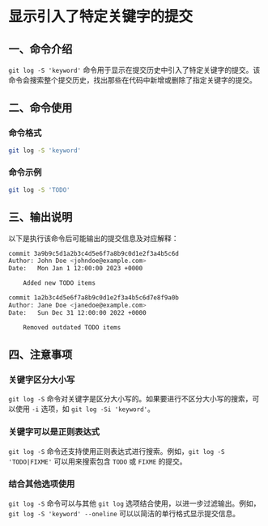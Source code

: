 # 显示引入了特定关键字的提交

## 一、命令介绍

`git log -S 'keyword'` 命令用于显示在提交历史中引入了特定关键字的提交。该命令会搜索整个提交历史，找出那些在代码中新增或删除了指定关键字的提交。

## 二、命令使用

### 命令格式

```bash
git log -S 'keyword'
```

### 命令示例

```bash
git log -S 'TODO'
```

## 三、输出说明

以下是执行该命令后可能输出的提交信息及对应解释：

```bash
commit 3a9b9c5d1a2b3c4d5e6f7a8b9c0d1e2f3a4b5c6d
Author: John Doe <johndoe@example.com>
Date:   Mon Jan 1 12:00:00 2023 +0000

    Added new TODO items

commit 1a2b3c4d5e6f7a8b9c0d1e2f3a4b5c6d7e8f9a0b
Author: Jane Doe <janedoe@example.com>
Date:   Sun Dec 31 12:00:00 2022 +0000

    Removed outdated TODO items
```

## 四、注意事项

### 关键字区分大小写

`git log -S` 命令对关键字是区分大小写的。如果要进行不区分大小写的搜索，可以使用 `-i` 选项，如 `git log -Si 'keyword'`。

### 关键字可以是正则表达式

`git log -S` 命令还支持使用正则表达式进行搜索。例如，`git log -S 'TODO|FIXME'` 可以用来搜索包含 `TODO` 或 `FIXME` 的提交。

### 结合其他选项使用

`git log -S` 命令可以与其他 `git log` 选项结合使用，以进一步过滤输出。例如，`git log -S 'keyword' --oneline` 可以以简洁的单行格式显示提交信息。